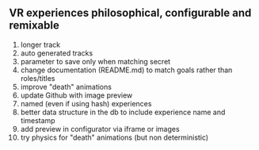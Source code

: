 VR experiences philosophical, configurable and remixable
------------

1. longer track
1. auto generated tracks
1. parameter to save only when matching secret
1. change documentation (README.md) to match goals rather than roles/titles
1. improve "death" animations
1. update Github with image preview
1. named (even if using hash) experiences
1. better data structure in the db to include experience name and timestamp
1. add preview in configurator via iframe or images
1. try physics for "death" animations (but non deterministic)